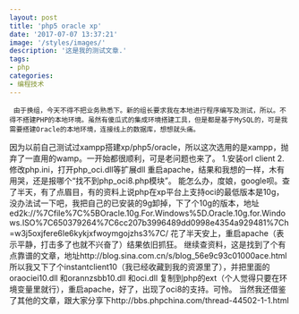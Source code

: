 ```yaml
---
layout: post
title: 'php5 oracle xp'
date: '2017-07-07 13:37:21'
image: '/styles/images/'
description: '这是我的测试文章.'
tags:
- php
categories:
- 编程技术
---
```


     由于换组，今天不得不把业务熟悉下。新的组长要求我在本地进行程序编写及测试，所以。不得不搭建PHP的本地环境。虽然有傻瓜式的集成环境搭建工具，但是都是基于MySQL的，可是我需要搭建Oracle的本地环境，连接线上的数据库，想想就头痛。
因为以前自己测试过xampp搭建xp/php5/oracle，所以这次选用的是xampp，抛弃了一直用的wamp。一开始都很顺利，可是老问题也来了。
1.安装orl client
2.修改php.ini，打开php_oci.dll等扩展dll
重启apache，结果和我想的一样，木有用哭，还是报哪个“找不到php_oci8.php模块”。
能怎么办，度娘，google呗。查了半天，有了点眉目，有的资料上说php在xp平台上支持oci的最低版本是10g，没办法试一下吧，我把自己的已安装的9g卸掉，下了个10g的版本，地址ed2k://%7Cfile%7C%5BOracle.10g.For.Windows%5D.Oracle.10g.for.Windows.ISO%7C650379264%7C6cc207b3996489dd0998e4354a929481%7Ch=w3j5oxjfere6le6kykjxfwoymgojzhs3%7C/ 花了半天安上，重启apache（表示平静，打击多了也就不兴奋了）结果依旧抓狂。
继续查资料，这是找到了个有点靠谱的文章，地址http://blog.sina.com.cn/s/blog_56e9c93c01000ace.html 所以我又下了个instantclient10（我已经收藏到我的资源里了），并把里面的oraociei10.dll 和orannzsbb10.dll 和oci.dll 复制到php的ext（个人觉得只要在环境变量里就行），重启apache，好了，出现了oci8的支持。可怜。
当然我还借鉴了其他的文章，跟大家分享下http://bbs.phpchina.com/thread-44502-1-1.html


